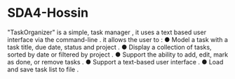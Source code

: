 # SDA4-Hossin

"TaskOrganizer" is a simple, task manager , it uses a text based user interface via the command-line .
it allows the user to :
● Model a task with a task title, due date, status and project .
● Display a collection of tasks, sorted by date or filtered by project .
● Support the ability to add, edit, mark as done, or remove tasks .
● Support a text-based user interface .
● Load and save task list to file .

